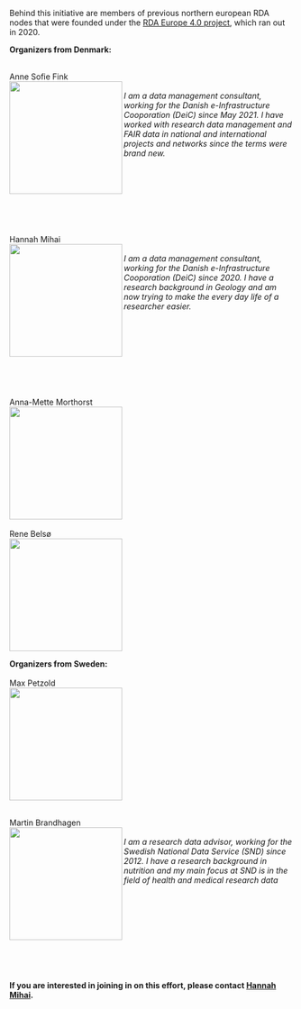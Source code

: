 Behind this initiative are members of previous northern european RDA nodes that were founded under the [RDA Europe 4.0 project](https://grants.rd-alliance.org/), which ran out in 2020.

**Organizers from Denmark:**<br/>

<br/>Anne Sofie Fink<br/>
<img align="left" src="https://user-images.githubusercontent.com/74252404/120639540-c0355000-c471-11eb-829d-445389c44e71.jpg" width="200" /><br/>
*I am a data management consultant, working for the Danish e-Infrastructure Cooporation (DeiC) since May 2021. I have worked with research data management and FAIR data in national and international projects and networks since the terms were brand new.*<br/>
<br/><br/><br/><br/><br/><br/><br/>
<br/>Hannah Mihai<br/>
<img align="left" src="https://user-images.githubusercontent.com/74252404/119500789-77daab80-bd68-11eb-82a9-cda708824d6c.jpg" width="200" /><br/>
*I am a data management consultant, working for the Danish e-Infrastructure Cooporation (DeiC) since 2020. I have a research background in Geology and am now trying to make the every day life of a researcher easier.*<br/>
<br/><br/><br/><br/><br/><br/><br/><br/>
<br/>Anna-Mette Morthorst<br/>
<img src="https://user-images.githubusercontent.com/74252404/122738624-737bb280-d282-11eb-87c9-56fee583d0ad.jpg" width="200" /><br/> 
<br/>Rene Belsø<br/>
<img src="https://user-images.githubusercontent.com/74252404/120640735-1d7dd100-c473-11eb-818a-f6c6fd529ed6.png" width="200" /><br/>

**Organizers from Sweden:**<br/>
<br/>Max Petzold<br/>
<img src="https://user-images.githubusercontent.com/74252404/120640876-469e6180-c473-11eb-9198-3123e007df48.jpg" width="200" /><br/>

<br/>Martin Brandhagen<br/>
<img align="left" src="https://user-images.githubusercontent.com/74252404/120640984-633a9980-c473-11eb-8eed-c775992d28c8.jpg" width="200" /><br/>
*I am a research data advisor, working for the Swedish National Data Service (SND) since 2012. I have a research background in nutrition and my main focus at SND is in the field of health and medical research data*
<br/><br/><br/><br/><br/><br/><br/><br/><br/><br/><br/>
**If you are interested in joining in on this effort, please contact [Hannah Mihai](mailto:Hannah.Mihai@deic.dk).**
